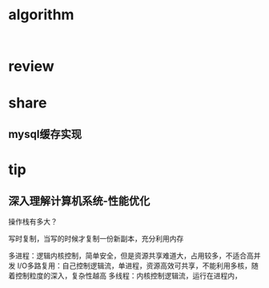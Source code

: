# algorithm
## []()
```java

```


# review
## []()


# share
## mysql缓存实现


# tip
## 深入理解计算机系统-性能优化

操作栈有多大？

写时复制，当写的时候才复制一份新副本，充分利用内存

多进程：逻辑内核控制，简单安全，但是资源共享难道大，占用较多，不适合高并发
I/O多路复用：自己控制逻辑流，单进程，资源高效可共享，不能利用多核，随着控制粒度的深入，复杂性越高
多线程：内核控制逻辑流，运行在进程内，


